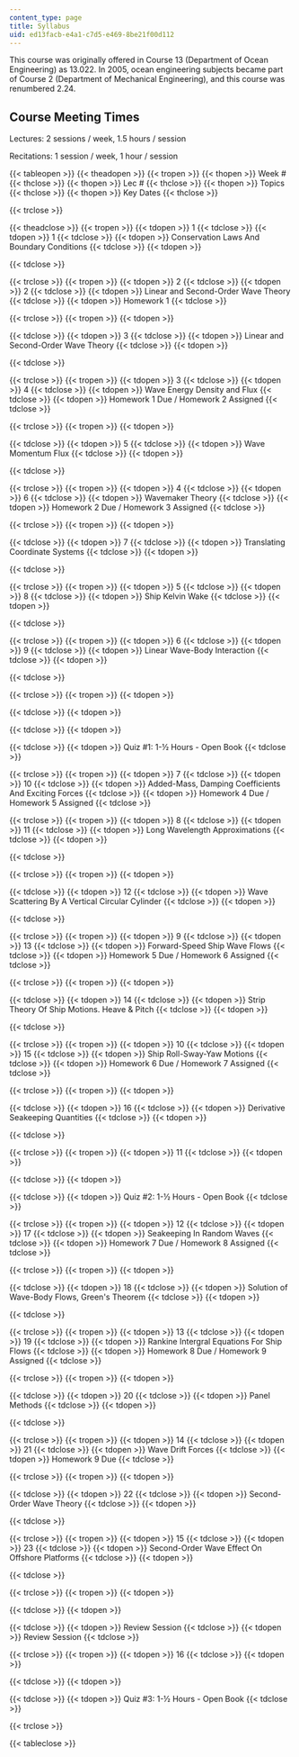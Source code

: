 ```yaml
---
content_type: page
title: Syllabus
uid: ed13facb-e4a1-c7d5-e469-8be21f00d112
---
```


This course was originally offered in Course 13 (Department of Ocean Engineering) as 13.022. In 2005, ocean engineering subjects became part of Course 2 (Department of Mechanical Engineering), and this course was renumbered 2.24.

Course Meeting Times
--------------------

Lectures: 2 sessions / week, 1.5 hours / session

Recitations: 1 session / week, 1 hour / session

{{< tableopen >}}
{{< theadopen >}}
{{< tropen >}}
{{< thopen >}}
Week #
{{< thclose >}}
{{< thopen >}}
Lec #
{{< thclose >}}
{{< thopen >}}
Topics
{{< thclose >}}
{{< thopen >}}
Key Dates
{{< thclose >}}

{{< trclose >}}

{{< theadclose >}}
{{< tropen >}}
{{< tdopen >}}
1
{{< tdclose >}}
{{< tdopen >}}
1
{{< tdclose >}}
{{< tdopen >}}
Conservation Laws And Boundary Conditions
{{< tdclose >}}
{{< tdopen >}}

{{< tdclose >}}

{{< trclose >}}
{{< tropen >}}
{{< tdopen >}}
2
{{< tdclose >}}
{{< tdopen >}}
2
{{< tdclose >}}
{{< tdopen >}}
Linear and Second-Order Wave Theory
{{< tdclose >}}
{{< tdopen >}}
Homework 1
{{< tdclose >}}

{{< trclose >}}
{{< tropen >}}
{{< tdopen >}}

{{< tdclose >}}
{{< tdopen >}}
3
{{< tdclose >}}
{{< tdopen >}}
Linear and Second-Order Wave Theory
{{< tdclose >}}
{{< tdopen >}}

{{< tdclose >}}

{{< trclose >}}
{{< tropen >}}
{{< tdopen >}}
3
{{< tdclose >}}
{{< tdopen >}}
4
{{< tdclose >}}
{{< tdopen >}}
Wave Energy Density and Flux
{{< tdclose >}}
{{< tdopen >}}
Homework 1 Due / Homework 2 Assigned
{{< tdclose >}}

{{< trclose >}}
{{< tropen >}}
{{< tdopen >}}

{{< tdclose >}}
{{< tdopen >}}
5
{{< tdclose >}}
{{< tdopen >}}
Wave Momentum Flux
{{< tdclose >}}
{{< tdopen >}}

{{< tdclose >}}

{{< trclose >}}
{{< tropen >}}
{{< tdopen >}}
4
{{< tdclose >}}
{{< tdopen >}}
6
{{< tdclose >}}
{{< tdopen >}}
Wavemaker Theory
{{< tdclose >}}
{{< tdopen >}}
Homework 2 Due / Homework 3 Assigned
{{< tdclose >}}

{{< trclose >}}
{{< tropen >}}
{{< tdopen >}}

{{< tdclose >}}
{{< tdopen >}}
7
{{< tdclose >}}
{{< tdopen >}}
Translating Coordinate Systems
{{< tdclose >}}
{{< tdopen >}}

{{< tdclose >}}

{{< trclose >}}
{{< tropen >}}
{{< tdopen >}}
5
{{< tdclose >}}
{{< tdopen >}}
8
{{< tdclose >}}
{{< tdopen >}}
Ship Kelvin Wake
{{< tdclose >}}
{{< tdopen >}}

{{< tdclose >}}

{{< trclose >}}
{{< tropen >}}
{{< tdopen >}}
6
{{< tdclose >}}
{{< tdopen >}}
9
{{< tdclose >}}
{{< tdopen >}}
Linear Wave-Body Interaction
{{< tdclose >}}
{{< tdopen >}}

{{< tdclose >}}

{{< trclose >}}
{{< tropen >}}
{{< tdopen >}}

{{< tdclose >}}
{{< tdopen >}}

{{< tdclose >}}
{{< tdopen >}}

{{< tdclose >}}
{{< tdopen >}}
Quiz #1: 1-½ Hours - Open Book
{{< tdclose >}}

{{< trclose >}}
{{< tropen >}}
{{< tdopen >}}
7
{{< tdclose >}}
{{< tdopen >}}
10
{{< tdclose >}}
{{< tdopen >}}
Added-Mass, Damping Coefficients And Exciting Forces
{{< tdclose >}}
{{< tdopen >}}
Homework 4 Due / Homework 5 Assigned
{{< tdclose >}}

{{< trclose >}}
{{< tropen >}}
{{< tdopen >}}
8
{{< tdclose >}}
{{< tdopen >}}
11
{{< tdclose >}}
{{< tdopen >}}
Long Wavelength Approximations
{{< tdclose >}}
{{< tdopen >}}

{{< tdclose >}}

{{< trclose >}}
{{< tropen >}}
{{< tdopen >}}

{{< tdclose >}}
{{< tdopen >}}
12
{{< tdclose >}}
{{< tdopen >}}
Wave Scattering By A Vertical Circular Cylinder
{{< tdclose >}}
{{< tdopen >}}

{{< tdclose >}}

{{< trclose >}}
{{< tropen >}}
{{< tdopen >}}
9
{{< tdclose >}}
{{< tdopen >}}
13
{{< tdclose >}}
{{< tdopen >}}
Forward-Speed Ship Wave Flows
{{< tdclose >}}
{{< tdopen >}}
Homework 5 Due / Homework 6 Assigned
{{< tdclose >}}

{{< trclose >}}
{{< tropen >}}
{{< tdopen >}}

{{< tdclose >}}
{{< tdopen >}}
14
{{< tdclose >}}
{{< tdopen >}}
Strip Theory Of Ship Motions. Heave & Pitch
{{< tdclose >}}
{{< tdopen >}}

{{< tdclose >}}

{{< trclose >}}
{{< tropen >}}
{{< tdopen >}}
10
{{< tdclose >}}
{{< tdopen >}}
15
{{< tdclose >}}
{{< tdopen >}}
Ship Roll-Sway-Yaw Motions
{{< tdclose >}}
{{< tdopen >}}
Homework 6 Due / Homework 7 Assigned
{{< tdclose >}}

{{< trclose >}}
{{< tropen >}}
{{< tdopen >}}

{{< tdclose >}}
{{< tdopen >}}
16
{{< tdclose >}}
{{< tdopen >}}
Derivative Seakeeping Quantities
{{< tdclose >}}
{{< tdopen >}}

{{< tdclose >}}

{{< trclose >}}
{{< tropen >}}
{{< tdopen >}}
11
{{< tdclose >}}
{{< tdopen >}}

{{< tdclose >}}
{{< tdopen >}}

{{< tdclose >}}
{{< tdopen >}}
Quiz #2: 1-½ Hours - Open Book
{{< tdclose >}}

{{< trclose >}}
{{< tropen >}}
{{< tdopen >}}
12
{{< tdclose >}}
{{< tdopen >}}
17
{{< tdclose >}}
{{< tdopen >}}
Seakeeping In Random Waves
{{< tdclose >}}
{{< tdopen >}}
Homework 7 Due / Homework 8 Assigned
{{< tdclose >}}

{{< trclose >}}
{{< tropen >}}
{{< tdopen >}}

{{< tdclose >}}
{{< tdopen >}}
18
{{< tdclose >}}
{{< tdopen >}}
Solution of Wave-Body Flows, Green's Theorem
{{< tdclose >}}
{{< tdopen >}}

{{< tdclose >}}

{{< trclose >}}
{{< tropen >}}
{{< tdopen >}}
13
{{< tdclose >}}
{{< tdopen >}}
19
{{< tdclose >}}
{{< tdopen >}}
Rankine Intergral Equations For Ship Flows
{{< tdclose >}}
{{< tdopen >}}
Homework 8 Due / Homework 9 Assigned
{{< tdclose >}}

{{< trclose >}}
{{< tropen >}}
{{< tdopen >}}

{{< tdclose >}}
{{< tdopen >}}
20
{{< tdclose >}}
{{< tdopen >}}
Panel Methods
{{< tdclose >}}
{{< tdopen >}}

{{< tdclose >}}

{{< trclose >}}
{{< tropen >}}
{{< tdopen >}}
14
{{< tdclose >}}
{{< tdopen >}}
21
{{< tdclose >}}
{{< tdopen >}}
Wave Drift Forces
{{< tdclose >}}
{{< tdopen >}}
Homework 9 Due
{{< tdclose >}}

{{< trclose >}}
{{< tropen >}}
{{< tdopen >}}

{{< tdclose >}}
{{< tdopen >}}
22
{{< tdclose >}}
{{< tdopen >}}
Second-Order Wave Theory
{{< tdclose >}}
{{< tdopen >}}

{{< tdclose >}}

{{< trclose >}}
{{< tropen >}}
{{< tdopen >}}
15
{{< tdclose >}}
{{< tdopen >}}
23
{{< tdclose >}}
{{< tdopen >}}
Second-Order Wave Effect On Offshore Platforms
{{< tdclose >}}
{{< tdopen >}}

{{< tdclose >}}

{{< trclose >}}
{{< tropen >}}
{{< tdopen >}}

{{< tdclose >}}
{{< tdopen >}}

{{< tdclose >}}
{{< tdopen >}}
Review Session
{{< tdclose >}}
{{< tdopen >}}
Review Session
{{< tdclose >}}

{{< trclose >}}
{{< tropen >}}
{{< tdopen >}}
16
{{< tdclose >}}
{{< tdopen >}}

{{< tdclose >}}
{{< tdopen >}}

{{< tdclose >}}
{{< tdopen >}}
Quiz #3: 1-½ Hours - Open Book
{{< tdclose >}}

{{< trclose >}}

{{< tableclose >}}
